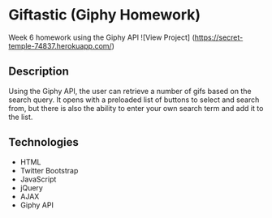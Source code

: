 # Giftastic (Giphy Homework)
Week 6 homework using the Giphy API
![View Project] (https://secret-temple-74837.herokuapp.com/)

## Description
Using the Giphy API, the user can retrieve a number of gifs based on the search query. It opens with a preloaded list of buttons to select and search from, but there is also the ability to enter your own search term and add it to the list.

## Technologies
- HTML
- Twitter Bootstrap
- JavaScript
- jQuery
- AJAX
- Giphy API